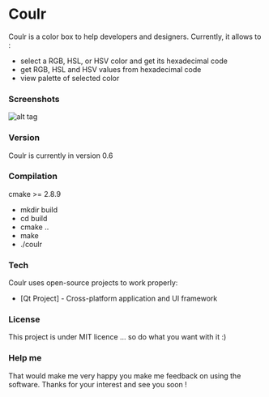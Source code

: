 # Coulr

Coulr is a color box to help developers and designers. Currently, it allows to :

  - select a RGB, HSL, or HSV color and get its hexadecimal code
  - get RGB, HSL and HSV values from hexadecimal code
  - view palette of selected color

### Screenshots

![alt tag](http://pix.toile-libre.org/upload/original/1425547485.png)

### Version

Coulr is currently in version 0.6

### Compilation

cmake >= 2.8.9

  - mkdir build
  - cd build
  - cmake ..
  - make
  - ./coulr

### Tech

Coulr uses open-source projects to work properly:

* [Qt Project] - Cross-platform application and UI framework

### License

This project is under MIT licence ... so do what you want with it :)

### Help me

That would make me very happy you make me feedback on using the software.
Thanks for your interest and see you soon !
